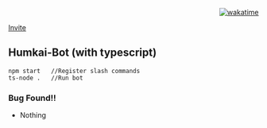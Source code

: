 <p align="right"><a href="https://wakatime.com/badge/user/24440059-63c6-4941-8705-37b1b600436c/project/5f0af90a-50a9-421d-9897-9cb089dfd631"><img src="https://wakatime.com/badge/user/24440059-63c6-4941-8705-37b1b600436c/project/5f0af90a-50a9-421d-9897-9cb089dfd631.svg" alt="wakatime"></a></p>

[Invite](https://discord.com/api/oauth2/authorize?client_id=921379532219482112&permissions=8&scope=bot%20applications.commands)

## Humkai-Bot (with typescript)
```
npm start   //Register slash commands
ts-node .   //Run bot
```

### Bug Found!!
- Nothing
